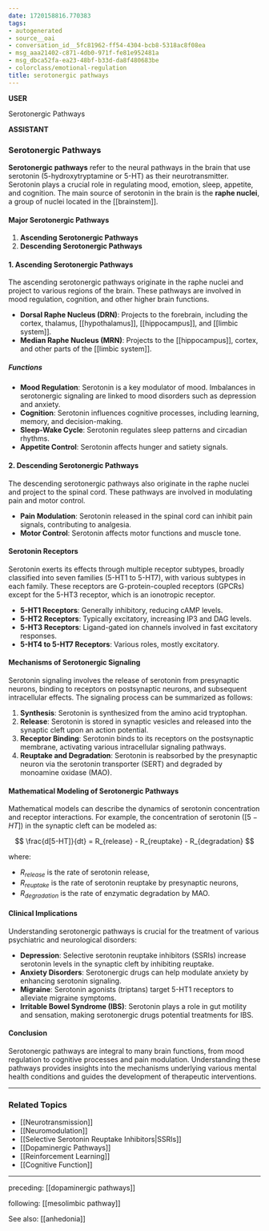 ```yaml
---
date: 1720158816.770383
tags:
- autogenerated
- source__oai
- conversation_id__5fc81962-ff54-4304-bcb8-5318ac8f08ea
- msg_aaa21402-c871-4db0-971f-fe81e952481a
- msg_dbca52fa-ea23-48bf-b33d-da8f480683be
- colorclass/emotional-regulation
title: serotonergic pathways
---
```


**USER**

Serotonergic Pathways


**ASSISTANT**

### Serotonergic Pathways

**Serotonergic pathways** refer to the neural pathways in the brain that use serotonin (5-hydroxytryptamine or 5-HT) as their neurotransmitter. Serotonin plays a crucial role in regulating mood, emotion, sleep, appetite, and cognition. The main source of serotonin in the brain is the **raphe nuclei**, a group of nuclei located in the [[brainstem]].

#### Major Serotonergic Pathways

1. **Ascending Serotonergic Pathways**
2. **Descending Serotonergic Pathways**

#### 1. Ascending Serotonergic Pathways

The ascending serotonergic pathways originate in the raphe nuclei and project to various regions of the brain. These pathways are involved in mood regulation, cognition, and other higher brain functions.

- **Dorsal Raphe Nucleus (DRN)**: Projects to the forebrain, including the cortex, thalamus, [[hypothalamus]], [[hippocampus]], and [[limbic system]].
- **Median Raphe Nucleus (MRN)**: Projects to the [[hippocampus]], cortex, and other parts of the [[limbic system]].

##### Functions

- **Mood Regulation**: Serotonin is a key modulator of mood. Imbalances in serotonergic signaling are linked to mood disorders such as depression and anxiety.
- **Cognition**: Serotonin influences cognitive processes, including learning, memory, and decision-making.
- **Sleep-Wake Cycle**: Serotonin regulates sleep patterns and circadian rhythms.
- **Appetite Control**: Serotonin affects hunger and satiety signals.

#### 2. Descending Serotonergic Pathways

The descending serotonergic pathways also originate in the raphe nuclei and project to the spinal cord. These pathways are involved in modulating pain and motor control.

- **Pain Modulation**: Serotonin released in the spinal cord can inhibit pain signals, contributing to analgesia.
- **Motor Control**: Serotonin affects motor functions and muscle tone.

#### Serotonin Receptors

Serotonin exerts its effects through multiple receptor subtypes, broadly classified into seven families (5-HT1 to 5-HT7), with various subtypes in each family. These receptors are G-protein-coupled receptors (GPCRs) except for the 5-HT3 receptor, which is an ionotropic receptor.

- **5-HT1 Receptors**: Generally inhibitory, reducing cAMP levels.
- **5-HT2 Receptors**: Typically excitatory, increasing IP3 and DAG levels.
- **5-HT3 Receptors**: Ligand-gated ion channels involved in fast excitatory responses.
- **5-HT4 to 5-HT7 Receptors**: Various roles, mostly excitatory.

#### Mechanisms of Serotonergic Signaling

Serotonin signaling involves the release of serotonin from presynaptic neurons, binding to receptors on postsynaptic neurons, and subsequent intracellular effects. The signaling process can be summarized as follows:

1. **Synthesis**: Serotonin is synthesized from the amino acid tryptophan.
2. **Release**: Serotonin is stored in synaptic vesicles and released into the synaptic cleft upon an action potential.
3. **Receptor Binding**: Serotonin binds to its receptors on the postsynaptic membrane, activating various intracellular signaling pathways.
4. **Reuptake and Degradation**: Serotonin is reabsorbed by the presynaptic neuron via the serotonin transporter (SERT) and degraded by monoamine oxidase (MAO).

#### Mathematical Modeling of Serotonergic Pathways

Mathematical models can describe the dynamics of serotonin concentration and receptor interactions. For example, the concentration of serotonin ($[5-HT]$) in the synaptic cleft can be modeled as:

$$
\frac{d[5-HT]}{dt} = R_{release} - R_{reuptake} - R_{degradation}
$$

where:
- $R_{release}$ is the rate of serotonin release,
- $R_{reuptake}$ is the rate of serotonin reuptake by presynaptic neurons,
- $R_{degradation}$ is the rate of enzymatic degradation by MAO.

#### Clinical Implications

Understanding serotonergic pathways is crucial for the treatment of various psychiatric and neurological disorders:

- **Depression**: Selective serotonin reuptake inhibitors (SSRIs) increase serotonin levels in the synaptic cleft by inhibiting reuptake.
- **Anxiety Disorders**: Serotonergic drugs can help modulate anxiety by enhancing serotonin signaling.
- **Migraine**: Serotonin agonists (triptans) target 5-HT1 receptors to alleviate migraine symptoms.
- **Irritable Bowel Syndrome (IBS)**: Serotonin plays a role in gut motility and sensation, making serotonergic drugs potential treatments for IBS.

#### Conclusion

Serotonergic pathways are integral to many brain functions, from mood regulation to cognitive processes and pain modulation. Understanding these pathways provides insights into the mechanisms underlying various mental health conditions and guides the development of therapeutic interventions.

---

### Related Topics

- [[Neurotransmission]]
- [[Neuromodulation]]
- [[Selective Serotonin Reuptake Inhibitors|SSRIs]]
- [[Dopaminergic Pathways]]
- [[Reinforcement Learning]]
- [[Cognitive Function]]


---

preceding: [[dopaminergic pathways]]  


following: [[mesolimbic pathway]]

See also: [[anhedonia]]